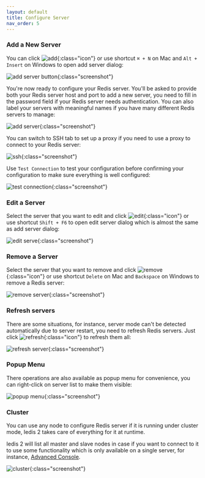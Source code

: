 ```yaml
---
layout: default
title: Configure Server
nav_order: 5
---
```


### Add a New Server
You can click ![add](/assets/images/configure-server/add2.png){:class="icon"} or use shortcut ```⌘ + N``` on Mac and ```Alt + Insert``` on Windows to open add server dialog:

![add server button](/assets/images/configure-server/add-server-button2.png){:class="screenshot"}

You're now ready to configure your Redis server. You'll be asked to provide both your Redis server host and port to add a new server,
you need to fill in the password field if your Redis server needs authentication. 
You can also label your servers with meaningful names if you have many different Redis servers to manage:

![add server](/assets/images/configure-server/add-server2.png){:class="screenshot"}

You can switch to SSH tab to set up a proxy if you need to use a proxy to connect to your Redis server:

![ssh](/assets/images/configure-server/ssh2.png){:class="screenshot"}

Use ```Test Connection``` to test your configuration before confirming your configuration to make sure everything is well configured:
 
![test connection](/assets/images/configure-server/test-connection2.png){:class="screenshot"}


### Edit a Server
Select the server that you want to edit and click ![edit](/assets/images/configure-server/edit2.png){:class="icon"} or use shortcut ```Shift + F6``` to open edit server dialog which is almost the same as add server dialog:

![edit serve](/assets/images/configure-server/edit-server2.png){:class="screenshot"}

### Remove a Server
Select the server that you want to remove and click ![remove](/assets/images/configure-server/remove2.png){:class="icon"} or use shortcut ```Delete``` on Mac and ```Backspace``` on Windows to remove a Redis server:

![remove server](/assets/images/configure-server/remove-server2.png){:class="screenshot"}

### Refresh servers
There are some situations, for instance, server mode can't be detected automatically due to server restart, you need to refresh Redis servers. Just click ![refresh](/assets/images/configure-server/refresh2.png){:class="icon"} to refresh them all:

![refresh server](/assets/images/configure-server/refresh-server2.png){:class="screenshot"}

### Popup Menu
There operations are also available as popup menu for convenience, you can right-click on server list to make them visible:

![popup menu](/assets/images/configure-server/popup-menu2.png){:class="screenshot"}

### Cluster
You can use any node to configure Redis server if it is running under cluster mode, Iedis 2 takes care of everything for it at runtime.

Iedis 2 will list all master and slave nodes in case if you want to connect to it to use some functionality which is only available on a single server, for instance, [Advanced Console](advanced-console).

![cluster](/assets/images/configure-server/cluster2.png){:class="screenshot"}